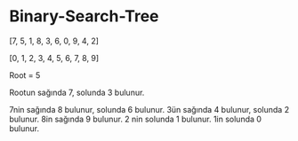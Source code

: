 # Binary-Search-Tree
[7, 5, 1, 8, 3, 6, 0, 9, 4, 2] 

[0, 1, 2, 3, 4, 5, 6, 7, 8, 9]

Root = 5

Rootun sağında 7, solunda 3 bulunur.

7nin sağında 8 bulunur, solunda 6 bulunur.
3ün sağında 4 bulunur, solunda 2 bulunur.
8in sağında 9 bulunur.
2 nin solunda 1 bulunur.
1in solunda 0 bulunur.

